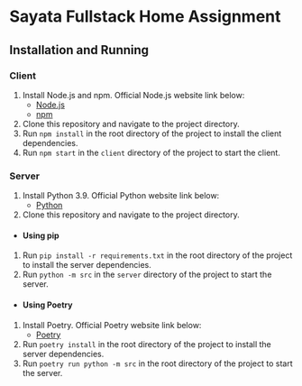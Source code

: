 # Sayata Fullstack Home Assignment

## Installation and Running

### Client

1. Install Node.js and npm. Official Node.js website link below:
   - [Node.js](https://nodejs.org/en/download/)
   - [npm](https://www.npmjs.com/get-npm)
2. Clone this repository and navigate to the project directory.
3. Run `npm install` in the root directory of the project to install the client dependencies.
4. Run `npm start` in the `client` directory of the project to start the client.

### Server

1. Install Python 3.9. Official Python website link below:
   - [Python](https://www.python.org/downloads/)
2. Clone this repository and navigate to the project directory.

- #### Using pip

1. Run `pip install -r requirements.txt` in the root directory of the project to install the server dependencies.
2. Run `python -m src` in the `server` directory of the project to start the server.

- #### Using Poetry

1. Install Poetry. Official Poetry website link below:
   - [Poetry](https://python-poetry.org/docs/#installation)
2. Run `poetry install` in the root directory of the project to install the server dependencies.
3. Run `poetry run python -m src` in the root directory of the project to start the server.
